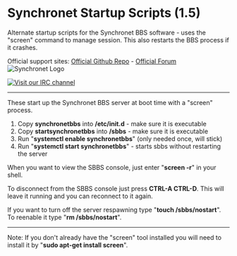 # Synchronet Startup Scripts (1.5)
Alternate startup scripts for the Synchronet BBS software - uses the "screen" command to manage session. This also restarts the BBS process if it crashes.

Official support sites: [Official Github Repo](https://github.com/fstltna/SynchronetStartup) - [Official Forum](https://synchronetbbs.org/index.php/forum/alternate-startup-scripts) 
![Synchronet Logo](https://SynchronetBBS.org/SynchronetLogo.png) 

[![Visit our IRC channel](https://kiwiirc.com/buttons/irc.synchro.net/SynchronetFans.png)](https://kiwiirc.com/client/irc.synchro.net/?nick=guest|?#SynchronetFans)

---
These start up the Synchronet BBS server at boot time with a "screen" process.

1. Copy **synchronetbbs** into **/etc/init.d** - make sure it is executable
2. Copy **startsynchronetbbs** into **/sbbs** - make sure it is executable
3. Run "**systemctl enable synchronetbbs**" (only needed once, will stick)
4. Run "**systemctl start synchronetbbs**" - starts sbbs without restarting the server

When you want to view the SBBS console, just enter "**screen -r**" in your shell.

To disconnect from the SBBS console just press **CTRL-A CTRL-D**. This will leave it running and you can reconnect to it again.

If you want to turn off the server respawning type "**touch /sbbs/nostart**". To reenable it type "**rm /sbbs/nostart**".

---
Note: If you don't already have the "screen" tool installed you will need to install it by "**sudo apt-get install screen**".
